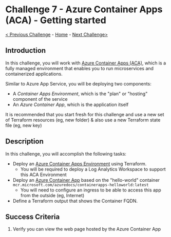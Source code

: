 # Challenge 7 - Azure Container Apps (ACA) - Getting started

[< Previous Challenge](./Challenge-06.md) - [Home](../README.md) - [Next Challenge>](./Challenge-08.md)

## Introduction

In this challenge, you will work with [Azure Container Apps (ACA)](https://learn.microsoft.com/en-us/azure/container-apps/overview), which is a fully managed environment that enables you to run microservices and containerized applications.

Similar to Azure App Service, you will be deploying two components:

- A *Container Apps Environment*, which is the "plan" or "hosting" component of the service
- An *Azure Container App*, which is the application itself

It is recommended that you start fresh for this challenge and use a new set of Terraform resources (eg, new folder) & also use a new Terraform state file (eg, new key)

## Description

In this challenge, you will accomplish the following tasks:

+ Deploy an [Azure Container Apps Environment](https://registry.terraform.io/providers/hashicorp/azurerm/latest/docs/resources/container_app_environment) using Terraform.
    - You will be required to deploy a Log Analytics Workspace to support this ACA Environment
+ Deploy an [Azure Container App](https://registry.terraform.io/providers/hashicorp/azurerm/latest/docs/resources/container_app) based on the "hello-world" container `mcr.microsoft.com/azuredocs/containerapps-helloworld:latest`
    - You will need to configure an ingress to be able to access this app from the outside (eg, Internet)
+ Define a Terraform output that shows the Container FQDN.

## Success Criteria

1. Verify you can view the web page hosted by the Azure Container App

